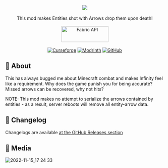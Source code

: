 <p align="center">
  <img src="https://user-images.githubusercontent.com/17690401/209389699-11105535-36c9-458b-b579-485783b853e8.png">
  </br></br>
  This mod makes Entities shot with Arrows drop them upon death!
  </br></br>
  <a href="https://www.curseforge.com/minecraft/mc-mods/fabric-api"><img src="https://i.imgur.com/Ol1Tcf8.png" width="149" height="50" title="Fabric API" alt="Fabric API"></a>
  </br></br>
  <a href="https://www.curseforge.com/minecraft/mc-mods/arrow-entity-loot-drop"><img alt="Curseforge" src="https://cf.way2muchnoise.eu/full_709796_downloads.svg"></a> <a href="https://modrinth.com/mod/arrow-entity-loot-drop"><img alt="Modrinth" src="https://img.shields.io/modrinth/dt/arrow-entity-loot-drop?label=Modrinth%20Downloads"></a> <a href="https://github.com/Pepperoni-Jabroni/ArrowEntityLootDrop"><img alt="GitHub" src="https://img.shields.io/github/downloads/Pepperoni-Jabroni/ArrowEntityLootDrop/total?label=Downloads&logo=github"></a>
</p>

## 📖 About
This has always bugged me about Minecraft combat and makes Infinity feel like a requirement. Why does the game punish you for being accurate? Missed arrows can be recovered, why not hits?

NOTE: This mod makes no attempt to serialize the arrows contained by entities - as a result, server reboots will remove all entity-arrow data.

## 📃 Changelog
Changelogs are available [at the GitHub Releases section](https://github.com/Pepperoni-Jabroni/ArrowEntityLootDrop/releases)

## 📸 Media
![2022-11-15_17 24 33](https://user-images.githubusercontent.com/17690401/202060344-1dfed3d7-bdf3-44c0-9fe7-bf83e3464a0a.png)
